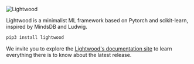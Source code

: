 
![Lightwood](https://mindsdb.github.io/lightwood/assets/logo.png) 


Lightwood is a minimalist ML framework based on Pytorch and scikit-learn, inspired by MindsDB and Ludwig.

```python
pip3 install lightwood
```
We invite you to explore the [Lightwood's documentation site](https://mindsdb.github.io/lightwood/) to learn everything there is to know about the latest release.
